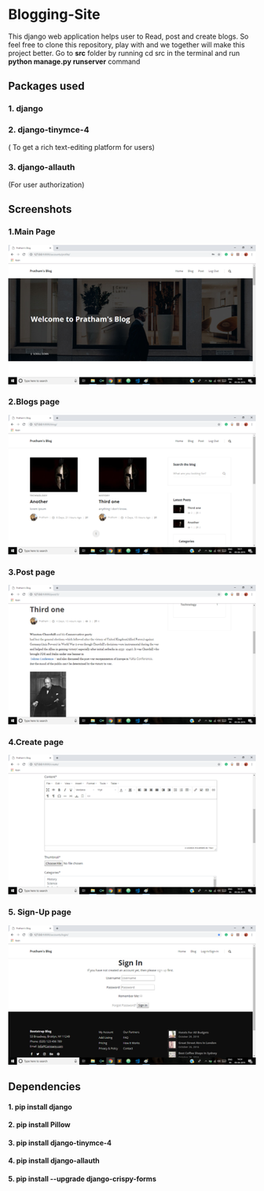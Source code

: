 # Blogging-Site

This django web application helps user to Read, post and create blogs. So feel free to clone this repository, play with and we together will make this project better.
Go to **src** folder by running cd src in the terminal and run **python manage.py runserver** command 

## Packages used
### 1. django
### 2. django-tinymce-4
( To get a rich text-editing platform for users)
### 3. django-allauth
(For user authorization)

## Screenshots

### 1.Main Page

![alt text](https://github.com/PrathamDogra/Blogging-Site/blob/master/screenshots/mainpage.png)

### 2.Blogs page

![alt text](https://github.com/PrathamDogra/Blogging-Site/blob/master/screenshots/blog.png)

### 3.Post page

![alt text](https://github.com/PrathamDogra/Blogging-Site/blob/master/screenshots/post.png)

### 4.Create page

![alt text](https://github.com/PrathamDogra/Blogging-Site/blob/master/screenshots/create.png)

### 5. Sign-Up page

![alt text](https://github.com/PrathamDogra/Blogging-Site/blob/master/screenshots/signin.png)


## Dependencies

#### 1. pip install django
#### 2. pip install Pillow
#### 3. pip install django-tinymce-4 
#### 4. pip install django-allauth
#### 5. pip install --upgrade django-crispy-forms




